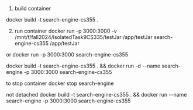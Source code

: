 
1. build container
<!-- docker build --no-cache -t  search-engine-cs355 . -->
docker build -t  search-engine-cs355 .

2. run container
docker run -p 3000:3000 -v /mnt/f/fall2024/IsolatedTask9CS335/testJar:/app/testJar search-engine-cs355 /app/testJar

or 
docker run -p 3000:3000 search-engine-cs355


<!-- all in one -->
docker build -t search-engine-cs355 . && docker run -d --name search-engine -p 3000:3000 search-engine-cs355


to stop container
docker stop search-engine


not detached
docker build -t search-engine-cs355 . && docker run --name search-engine -p 3000:3000 search-engine-cs355